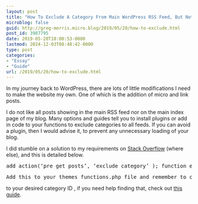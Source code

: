 ```yaml
---
layout: post
title: "How To Exclude A Category From Main WordPress RSS Feed, But Not All Feeds"
microblog: false
guid: http://greg-morris.micro.blog/2019/05/20/how-to-exclude.html
post_id: 3987795
date: 2019-05-20T18:00:53-0000
lastmod: 2024-12-03T08:48:42-0000
type: post
categories:
- "Essay"
- "Guide"
url: /2019/05/20/how-to-exclude.html
---
```

<p><!--kg-card-begin: html--></p>
<p><!--kg-card-begin: html--></p>
<p>In my journey back to WordPress, there are lots of little modifications I need to make the website my own. One of which is the addition of micro and link posts.</p>
<p>I do not like all posts showing in the main RSS feed nor on the main index page of my blog. Many options and guides tell you to install plugins or add in code to your functions to exclude categories to all feeds. If you can avoid a plugin, then I would advise it, to prevent any unnecessary loading of your blog.</p>
<p>I did stumble on a solution to my requirements on <a href="https://stackoverflow.com/questions/12918765/exclude-category-from-main-rss-feed-but-not-all-feeds">Stack Overflow</a> (where else), and this is detailed below.</p>
<pre>add_action(‘pre_get_posts’, ‘exclude_category’ ); function exclude_category( &amp;$wp_query ) // Exclude from loop, archive and feed but not from category page/feed { if( is_home() || ( is_feed() &amp;&amp; !is_category() ) || ( is_archive() &amp;&amp; !is_category() )) { // Exclude from home, feed, but not from category page/feed set_query_var(‘category__not_in’, array(120)); // Exclude category with ID 120 } }</pre>
<pre>Add this to your themes functions.php file and remember to change the (‘category__not_in’, array(120)</pre>
<p>to your desired category ID , if you need help finding that, check out <a href="https://www.wpwhitesecurity.com/find-wordpress-category-id/">this guide</a>.</p>
<p><!--kg-card-end: html--></p>
